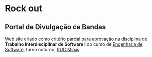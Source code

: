 # Rock out

## Portal de Divulgação de Bandas

Web site criado como critério parcial para aprovação na disciplina de **Trabalho Interdisciplinar de Software I** do curso de [Engenharia de Software](http://www.pucminas.br/unidade/praca-da-liberdade/ensino/graduacao/Paginas/Engenharia-de-Software.aspx?tipo=152f25a5-fa8d-4d04-a7ba-57b6b4c21265&campi=fff21d5a-ba04-457c-a616-0778329925e5&curso=259&turno=3), turno noturno, [PUC Minas](http://www.pucminas.br/Paginas/default.aspx).